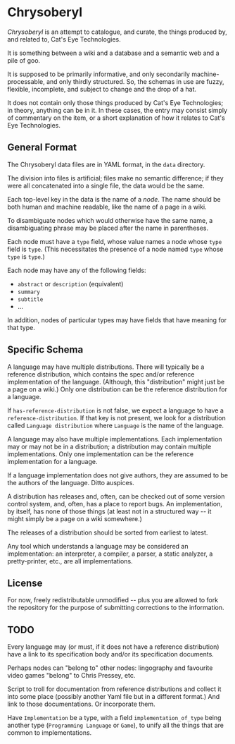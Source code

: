 Chrysoberyl
===========

*Chrysoberyl* is an attempt to catalogue, and curate, the things produced
by, and related to, Cat's Eye Technologies.

It is something between a wiki and a database and a semantic web and a
pile of goo.

It is supposed to be primarily informative, and only secondarily machine-
processable, and only thirdly structured.  So, the schemas in use are
fuzzy, flexible, incomplete, and subject to change and the drop of a hat.

It does not contain only those things produced by Cat's Eye Technologies;
in theory, anything can be in it.  In these cases, the entry may consist
simply of commentary on the item, or a short explanation of how it relates
to Cat's Eye Technologies.

General Format
--------------

The Chrysoberyl data files are in YAML format, in the `data` directory.

The division into files is artificial; files make no semantic difference;
if they were all concatenated into a single file, the data would be the
same.

Each top-level key in the data is the name of a *node*.  The name should
be both human and machine readable, like the name of a page in a wiki.

To disambiguate nodes which would otherwise have the same name, a
disambiguating phrase may be placed after the name in parentheses.

Each node must have a `type` field, whose value names a node whose `type`
field is `type`.  (This necessitates the presence of a node named `type`
whose `type` is `type`.)

Each node may have any of the following fields:

*   `abstract` or `description` (equivalent)
*   `summary`
*   `subtitle`
*   ...

In addition, nodes of particular types may have fields that have meaning
for that type.

Specific Schema
---------------

A language may have multiple distributions.  There will typically be
a reference distribution, which contains the spec and/or reference
implementation of the language.  (Although, this "distribution" might
just be a page on a wiki.)  Only one distribution can be the reference
distribution for a language.

If `has-reference-distribution` is not false, we expect a language to
have a `reference-distribution`.  If that key is not present, we look
for a distribution called `Language distribution` where `Language`
is the name of the language.

A language may also have multiple implementations.  Each implementation
may or may not be in a distribution; a distribution may contain
multiple implementations.  Only one implementation can be the reference
implementation for a language.

If a language implementation does not give authors, they are assumed to
be the authors of the language.  Ditto auspices.

A distribution has releases and, often, can be checked out of some version
control system, and, often, has a place to report bugs.  An implementation,
by itself, has none of those things (at least not in a structured way -- it
might simply be a page on a wiki somewhere.)

The releases of a distribution should be sorted from earliest to latest.

Any tool which understands a language may be considered an implementation:
an interpreter, a compiler, a parser, a static analyzer, a pretty-printer,
etc., are all implementations.

License
-------

For now, freely redistributable unmodified -- plus you are allowed
to fork the repository for the purpose of submitting corrections to the
information.

TODO
----

Every language may (or must, if it does not have a reference distribution)
have a link to its specification body and/or its specification documents.

Perhaps nodes can "belong to" other nodes: lingography and favourite
video games "belong" to Chris Pressey, etc.

Script to troll for documentation from reference distributions and
collect it into some place (possibly another Yaml file but in a different
format.)  And link to those documentations.  Or incorporate them.

Have `Implementation` be a type, with a field `implementation_of_type`
being another type (`Programming Language` or `Game`), to unify all the
things that are common to implementations.
